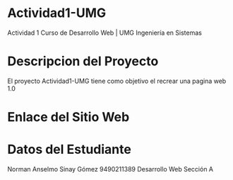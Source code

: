 # Actividad1-UMG
Actividad 1 Curso de Desarrollo Web | UMG Ingeniería en Sistemas

# Descripcion del Proyecto
El proyecto Actividad1-UMG tiene como objetivo el recrear una pagina web 1.0

# Enlace del Sitio Web

# Datos del Estudiante
Norman Anselmo Sinay Gómez
9490211389
Desarrollo Web Sección A